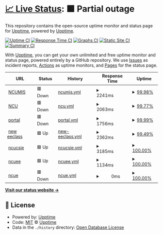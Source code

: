 # [📈 Live Status](https://demo.upptime.js.org): <!--live status--> **🟧 Partial outage**

This repository contains the open-source uptime monitor and status page for [Upptime](https://upptime.js.org), powered by [Upptime](https://github.com/upptime/upptime).

[![Uptime CI](https://github.com/upptime/upptime/workflows/Uptime%20CI/badge.svg)](https://github.com/upptime/upptime/actions?query=workflow%3A%22Uptime+CI%22)
[![Response Time CI](https://github.com/upptime/upptime/workflows/Response%20Time%20CI/badge.svg)](https://github.com/upptime/upptime/actions?query=workflow%3A%22Response+Time+CI%22)
[![Graphs CI](https://github.com/upptime/upptime/workflows/Graphs%20CI/badge.svg)](https://github.com/upptime/upptime/actions?query=workflow%3A%22Graphs+CI%22)
[![Static Site CI](https://github.com/upptime/upptime/workflows/Static%20Site%20CI/badge.svg)](https://github.com/upptime/upptime/actions?query=workflow%3A%22Static+Site+CI%22)
[![Summary CI](https://github.com/upptime/upptime/workflows/Summary%20CI/badge.svg)](https://github.com/upptime/upptime/actions?query=workflow%3A%22Summary+CI%22)

With [Upptime](https://upptime.js.org), you can get your own unlimited and free uptime monitor and status page, powered entirely by a GitHub repository. We use [Issues](https://github.com/upptime/upptime/issues) as incident reports, [Actions](https://github.com/upptime/upptime/actions) as uptime monitors, and [Pages](https://demo.upptime.js.org) for the status page.

<!--start: status pages-->
<!-- This summary is generated by Upptime (https://github.com/upptime/upptime) -->
<!-- Do not edit this manually, your changes will be overwritten -->
<!-- prettier-ignore -->
| URL | Status | History | Response Time | Uptime |
| --- | ------ | ------- | ------------- | ------ |
| <img alt="" src="https://favicons.githubusercontent.com/im.mgt.ncu.edu.tw" height="13"> [NCUMIS](https://im.mgt.ncu.edu.tw/) | 🟥 Down | [ncumis.yml](https://github.com/zeroannnn/bdcfinal/commits/HEAD/history/ncumis.yml) | <details><summary><img alt="Response time graph" src="./graphs/ncumis/response-time-week.png" height="20"> 2241ms</summary><br><a href="https://demo.upptime.js.org/history/ncumis"><img alt="Response time 2600" src="https://img.shields.io/endpoint?url=https%3A%2F%2Fraw.githubusercontent.com%2Fzeroannnn%2Fbdcfinal%2FHEAD%2Fapi%2Fncumis%2Fresponse-time.json"></a><br><a href="https://demo.upptime.js.org/history/ncumis"><img alt="24-hour response time 1655" src="https://img.shields.io/endpoint?url=https%3A%2F%2Fraw.githubusercontent.com%2Fzeroannnn%2Fbdcfinal%2FHEAD%2Fapi%2Fncumis%2Fresponse-time-day.json"></a><br><a href="https://demo.upptime.js.org/history/ncumis"><img alt="7-day response time 2241" src="https://img.shields.io/endpoint?url=https%3A%2F%2Fraw.githubusercontent.com%2Fzeroannnn%2Fbdcfinal%2FHEAD%2Fapi%2Fncumis%2Fresponse-time-week.json"></a><br><a href="https://demo.upptime.js.org/history/ncumis"><img alt="30-day response time 2600" src="https://img.shields.io/endpoint?url=https%3A%2F%2Fraw.githubusercontent.com%2Fzeroannnn%2Fbdcfinal%2FHEAD%2Fapi%2Fncumis%2Fresponse-time-month.json"></a><br><a href="https://demo.upptime.js.org/history/ncumis"><img alt="1-year response time 2600" src="https://img.shields.io/endpoint?url=https%3A%2F%2Fraw.githubusercontent.com%2Fzeroannnn%2Fbdcfinal%2FHEAD%2Fapi%2Fncumis%2Fresponse-time-year.json"></a></details> | <details><summary><a href="https://demo.upptime.js.org/history/ncumis">99.98%</a></summary><a href="https://demo.upptime.js.org/history/ncumis"><img alt="All-time uptime 99.99%" src="https://img.shields.io/endpoint?url=https%3A%2F%2Fraw.githubusercontent.com%2Fzeroannnn%2Fbdcfinal%2FHEAD%2Fapi%2Fncumis%2Fuptime.json"></a><br><a href="https://demo.upptime.js.org/history/ncumis"><img alt="24-hour uptime 99.89%" src="https://img.shields.io/endpoint?url=https%3A%2F%2Fraw.githubusercontent.com%2Fzeroannnn%2Fbdcfinal%2FHEAD%2Fapi%2Fncumis%2Fuptime-day.json"></a><br><a href="https://demo.upptime.js.org/history/ncumis"><img alt="7-day uptime 99.98%" src="https://img.shields.io/endpoint?url=https%3A%2F%2Fraw.githubusercontent.com%2Fzeroannnn%2Fbdcfinal%2FHEAD%2Fapi%2Fncumis%2Fuptime-week.json"></a><br><a href="https://demo.upptime.js.org/history/ncumis"><img alt="30-day uptime 99.99%" src="https://img.shields.io/endpoint?url=https%3A%2F%2Fraw.githubusercontent.com%2Fzeroannnn%2Fbdcfinal%2FHEAD%2Fapi%2Fncumis%2Fuptime-month.json"></a><br><a href="https://demo.upptime.js.org/history/ncumis"><img alt="1-year uptime 99.99%" src="https://img.shields.io/endpoint?url=https%3A%2F%2Fraw.githubusercontent.com%2Fzeroannnn%2Fbdcfinal%2FHEAD%2Fapi%2Fncumis%2Fuptime-year.json"></a></details>
| <img alt="" src="https://favicons.githubusercontent.com/www.ncu.edu.tw" height="13"> [NCU](https://www.ncu.edu.tw/tw/) | 🟥 Down | [ncu.yml](https://github.com/zeroannnn/bdcfinal/commits/HEAD/history/ncu.yml) | <details><summary><img alt="Response time graph" src="./graphs/ncu/response-time-week.png" height="20"> 2063ms</summary><br><a href="https://demo.upptime.js.org/history/ncu"><img alt="Response time 2443" src="https://img.shields.io/endpoint?url=https%3A%2F%2Fraw.githubusercontent.com%2Fzeroannnn%2Fbdcfinal%2FHEAD%2Fapi%2Fncu%2Fresponse-time.json"></a><br><a href="https://demo.upptime.js.org/history/ncu"><img alt="24-hour response time 1693" src="https://img.shields.io/endpoint?url=https%3A%2F%2Fraw.githubusercontent.com%2Fzeroannnn%2Fbdcfinal%2FHEAD%2Fapi%2Fncu%2Fresponse-time-day.json"></a><br><a href="https://demo.upptime.js.org/history/ncu"><img alt="7-day response time 2063" src="https://img.shields.io/endpoint?url=https%3A%2F%2Fraw.githubusercontent.com%2Fzeroannnn%2Fbdcfinal%2FHEAD%2Fapi%2Fncu%2Fresponse-time-week.json"></a><br><a href="https://demo.upptime.js.org/history/ncu"><img alt="30-day response time 2443" src="https://img.shields.io/endpoint?url=https%3A%2F%2Fraw.githubusercontent.com%2Fzeroannnn%2Fbdcfinal%2FHEAD%2Fapi%2Fncu%2Fresponse-time-month.json"></a><br><a href="https://demo.upptime.js.org/history/ncu"><img alt="1-year response time 2443" src="https://img.shields.io/endpoint?url=https%3A%2F%2Fraw.githubusercontent.com%2Fzeroannnn%2Fbdcfinal%2FHEAD%2Fapi%2Fncu%2Fresponse-time-year.json"></a></details> | <details><summary><a href="https://demo.upptime.js.org/history/ncu">99.77%</a></summary><a href="https://demo.upptime.js.org/history/ncu"><img alt="All-time uptime 99.89%" src="https://img.shields.io/endpoint?url=https%3A%2F%2Fraw.githubusercontent.com%2Fzeroannnn%2Fbdcfinal%2FHEAD%2Fapi%2Fncu%2Fuptime.json"></a><br><a href="https://demo.upptime.js.org/history/ncu"><img alt="24-hour uptime 99.91%" src="https://img.shields.io/endpoint?url=https%3A%2F%2Fraw.githubusercontent.com%2Fzeroannnn%2Fbdcfinal%2FHEAD%2Fapi%2Fncu%2Fuptime-day.json"></a><br><a href="https://demo.upptime.js.org/history/ncu"><img alt="7-day uptime 99.77%" src="https://img.shields.io/endpoint?url=https%3A%2F%2Fraw.githubusercontent.com%2Fzeroannnn%2Fbdcfinal%2FHEAD%2Fapi%2Fncu%2Fuptime-week.json"></a><br><a href="https://demo.upptime.js.org/history/ncu"><img alt="30-day uptime 99.89%" src="https://img.shields.io/endpoint?url=https%3A%2F%2Fraw.githubusercontent.com%2Fzeroannnn%2Fbdcfinal%2FHEAD%2Fapi%2Fncu%2Fuptime-month.json"></a><br><a href="https://demo.upptime.js.org/history/ncu"><img alt="1-year uptime 99.89%" src="https://img.shields.io/endpoint?url=https%3A%2F%2Fraw.githubusercontent.com%2Fzeroannnn%2Fbdcfinal%2FHEAD%2Fapi%2Fncu%2Fuptime-year.json"></a></details>
| <img alt="" src="https://favicons.githubusercontent.com/portal.ncu.edu.tw" height="13"> [portal](https://portal.ncu.edu.tw/login) | 🟥 Down | [portal.yml](https://github.com/zeroannnn/bdcfinal/commits/HEAD/history/portal.yml) | <details><summary><img alt="Response time graph" src="./graphs/portal/response-time-week.png" height="20"> 1756ms</summary><br><a href="https://demo.upptime.js.org/history/portal"><img alt="Response time 1770" src="https://img.shields.io/endpoint?url=https%3A%2F%2Fraw.githubusercontent.com%2Fzeroannnn%2Fbdcfinal%2FHEAD%2Fapi%2Fportal%2Fresponse-time.json"></a><br><a href="https://demo.upptime.js.org/history/portal"><img alt="24-hour response time 924" src="https://img.shields.io/endpoint?url=https%3A%2F%2Fraw.githubusercontent.com%2Fzeroannnn%2Fbdcfinal%2FHEAD%2Fapi%2Fportal%2Fresponse-time-day.json"></a><br><a href="https://demo.upptime.js.org/history/portal"><img alt="7-day response time 1756" src="https://img.shields.io/endpoint?url=https%3A%2F%2Fraw.githubusercontent.com%2Fzeroannnn%2Fbdcfinal%2FHEAD%2Fapi%2Fportal%2Fresponse-time-week.json"></a><br><a href="https://demo.upptime.js.org/history/portal"><img alt="30-day response time 1770" src="https://img.shields.io/endpoint?url=https%3A%2F%2Fraw.githubusercontent.com%2Fzeroannnn%2Fbdcfinal%2FHEAD%2Fapi%2Fportal%2Fresponse-time-month.json"></a><br><a href="https://demo.upptime.js.org/history/portal"><img alt="1-year response time 1770" src="https://img.shields.io/endpoint?url=https%3A%2F%2Fraw.githubusercontent.com%2Fzeroannnn%2Fbdcfinal%2FHEAD%2Fapi%2Fportal%2Fresponse-time-year.json"></a></details> | <details><summary><a href="https://demo.upptime.js.org/history/portal">99.99%</a></summary><a href="https://demo.upptime.js.org/history/portal"><img alt="All-time uptime 99.81%" src="https://img.shields.io/endpoint?url=https%3A%2F%2Fraw.githubusercontent.com%2Fzeroannnn%2Fbdcfinal%2FHEAD%2Fapi%2Fportal%2Fuptime.json"></a><br><a href="https://demo.upptime.js.org/history/portal"><img alt="24-hour uptime 99.93%" src="https://img.shields.io/endpoint?url=https%3A%2F%2Fraw.githubusercontent.com%2Fzeroannnn%2Fbdcfinal%2FHEAD%2Fapi%2Fportal%2Fuptime-day.json"></a><br><a href="https://demo.upptime.js.org/history/portal"><img alt="7-day uptime 99.99%" src="https://img.shields.io/endpoint?url=https%3A%2F%2Fraw.githubusercontent.com%2Fzeroannnn%2Fbdcfinal%2FHEAD%2Fapi%2Fportal%2Fuptime-week.json"></a><br><a href="https://demo.upptime.js.org/history/portal"><img alt="30-day uptime 99.81%" src="https://img.shields.io/endpoint?url=https%3A%2F%2Fraw.githubusercontent.com%2Fzeroannnn%2Fbdcfinal%2FHEAD%2Fapi%2Fportal%2Fuptime-month.json"></a><br><a href="https://demo.upptime.js.org/history/portal"><img alt="1-year uptime 99.81%" src="https://img.shields.io/endpoint?url=https%3A%2F%2Fraw.githubusercontent.com%2Fzeroannnn%2Fbdcfinal%2FHEAD%2Fapi%2Fportal%2Fuptime-year.json"></a></details>
| <img alt="" src="https://favicons.githubusercontent.com/ncueeclass.ncu.edu.tw" height="13"> [new eeclass](https://ncueeclass.ncu.edu.tw/) | 🟩 Up | [new-eeclass.yml](https://github.com/zeroannnn/bdcfinal/commits/HEAD/history/new-eeclass.yml) | <details><summary><img alt="Response time graph" src="./graphs/new-eeclass/response-time-week.png" height="20"> 2362ms</summary><br><a href="https://demo.upptime.js.org/history/new-eeclass"><img alt="Response time 2172" src="https://img.shields.io/endpoint?url=https%3A%2F%2Fraw.githubusercontent.com%2Fzeroannnn%2Fbdcfinal%2FHEAD%2Fapi%2Fnew-eeclass%2Fresponse-time.json"></a><br><a href="https://demo.upptime.js.org/history/new-eeclass"><img alt="24-hour response time 1307" src="https://img.shields.io/endpoint?url=https%3A%2F%2Fraw.githubusercontent.com%2Fzeroannnn%2Fbdcfinal%2FHEAD%2Fapi%2Fnew-eeclass%2Fresponse-time-day.json"></a><br><a href="https://demo.upptime.js.org/history/new-eeclass"><img alt="7-day response time 2362" src="https://img.shields.io/endpoint?url=https%3A%2F%2Fraw.githubusercontent.com%2Fzeroannnn%2Fbdcfinal%2FHEAD%2Fapi%2Fnew-eeclass%2Fresponse-time-week.json"></a><br><a href="https://demo.upptime.js.org/history/new-eeclass"><img alt="30-day response time 2172" src="https://img.shields.io/endpoint?url=https%3A%2F%2Fraw.githubusercontent.com%2Fzeroannnn%2Fbdcfinal%2FHEAD%2Fapi%2Fnew-eeclass%2Fresponse-time-month.json"></a><br><a href="https://demo.upptime.js.org/history/new-eeclass"><img alt="1-year response time 2172" src="https://img.shields.io/endpoint?url=https%3A%2F%2Fraw.githubusercontent.com%2Fzeroannnn%2Fbdcfinal%2FHEAD%2Fapi%2Fnew-eeclass%2Fresponse-time-year.json"></a></details> | <details><summary><a href="https://demo.upptime.js.org/history/new-eeclass">99.49%</a></summary><a href="https://demo.upptime.js.org/history/new-eeclass"><img alt="All-time uptime 99.62%" src="https://img.shields.io/endpoint?url=https%3A%2F%2Fraw.githubusercontent.com%2Fzeroannnn%2Fbdcfinal%2FHEAD%2Fapi%2Fnew-eeclass%2Fuptime.json"></a><br><a href="https://demo.upptime.js.org/history/new-eeclass"><img alt="24-hour uptime 100.00%" src="https://img.shields.io/endpoint?url=https%3A%2F%2Fraw.githubusercontent.com%2Fzeroannnn%2Fbdcfinal%2FHEAD%2Fapi%2Fnew-eeclass%2Fuptime-day.json"></a><br><a href="https://demo.upptime.js.org/history/new-eeclass"><img alt="7-day uptime 99.49%" src="https://img.shields.io/endpoint?url=https%3A%2F%2Fraw.githubusercontent.com%2Fzeroannnn%2Fbdcfinal%2FHEAD%2Fapi%2Fnew-eeclass%2Fuptime-week.json"></a><br><a href="https://demo.upptime.js.org/history/new-eeclass"><img alt="30-day uptime 99.62%" src="https://img.shields.io/endpoint?url=https%3A%2F%2Fraw.githubusercontent.com%2Fzeroannnn%2Fbdcfinal%2FHEAD%2Fapi%2Fnew-eeclass%2Fuptime-month.json"></a><br><a href="https://demo.upptime.js.org/history/new-eeclass"><img alt="1-year uptime 99.62%" src="https://img.shields.io/endpoint?url=https%3A%2F%2Fraw.githubusercontent.com%2Fzeroannnn%2Fbdcfinal%2FHEAD%2Fapi%2Fnew-eeclass%2Fuptime-year.json"></a></details>
| <img alt="" src="https://favicons.githubusercontent.com/www.csie.ncu.edu.tw" height="13"> [ncucsie](https://www.csie.ncu.edu.tw/) | 🟩 Up | [ncucsie.yml](https://github.com/zeroannnn/bdcfinal/commits/HEAD/history/ncucsie.yml) | <details><summary><img alt="Response time graph" src="./graphs/ncucsie/response-time-week.png" height="20"> 3185ms</summary><br><a href="https://demo.upptime.js.org/history/ncucsie"><img alt="Response time 3523" src="https://img.shields.io/endpoint?url=https%3A%2F%2Fraw.githubusercontent.com%2Fzeroannnn%2Fbdcfinal%2FHEAD%2Fapi%2Fncucsie%2Fresponse-time.json"></a><br><a href="https://demo.upptime.js.org/history/ncucsie"><img alt="24-hour response time 2233" src="https://img.shields.io/endpoint?url=https%3A%2F%2Fraw.githubusercontent.com%2Fzeroannnn%2Fbdcfinal%2FHEAD%2Fapi%2Fncucsie%2Fresponse-time-day.json"></a><br><a href="https://demo.upptime.js.org/history/ncucsie"><img alt="7-day response time 3185" src="https://img.shields.io/endpoint?url=https%3A%2F%2Fraw.githubusercontent.com%2Fzeroannnn%2Fbdcfinal%2FHEAD%2Fapi%2Fncucsie%2Fresponse-time-week.json"></a><br><a href="https://demo.upptime.js.org/history/ncucsie"><img alt="30-day response time 3523" src="https://img.shields.io/endpoint?url=https%3A%2F%2Fraw.githubusercontent.com%2Fzeroannnn%2Fbdcfinal%2FHEAD%2Fapi%2Fncucsie%2Fresponse-time-month.json"></a><br><a href="https://demo.upptime.js.org/history/ncucsie"><img alt="1-year response time 3523" src="https://img.shields.io/endpoint?url=https%3A%2F%2Fraw.githubusercontent.com%2Fzeroannnn%2Fbdcfinal%2FHEAD%2Fapi%2Fncucsie%2Fresponse-time-year.json"></a></details> | <details><summary><a href="https://demo.upptime.js.org/history/ncucsie">100.00%</a></summary><a href="https://demo.upptime.js.org/history/ncucsie"><img alt="All-time uptime 100.00%" src="https://img.shields.io/endpoint?url=https%3A%2F%2Fraw.githubusercontent.com%2Fzeroannnn%2Fbdcfinal%2FHEAD%2Fapi%2Fncucsie%2Fuptime.json"></a><br><a href="https://demo.upptime.js.org/history/ncucsie"><img alt="24-hour uptime 100.00%" src="https://img.shields.io/endpoint?url=https%3A%2F%2Fraw.githubusercontent.com%2Fzeroannnn%2Fbdcfinal%2FHEAD%2Fapi%2Fncucsie%2Fuptime-day.json"></a><br><a href="https://demo.upptime.js.org/history/ncucsie"><img alt="7-day uptime 100.00%" src="https://img.shields.io/endpoint?url=https%3A%2F%2Fraw.githubusercontent.com%2Fzeroannnn%2Fbdcfinal%2FHEAD%2Fapi%2Fncucsie%2Fuptime-week.json"></a><br><a href="https://demo.upptime.js.org/history/ncucsie"><img alt="30-day uptime 100.00%" src="https://img.shields.io/endpoint?url=https%3A%2F%2Fraw.githubusercontent.com%2Fzeroannnn%2Fbdcfinal%2FHEAD%2Fapi%2Fncucsie%2Fuptime-month.json"></a><br><a href="https://demo.upptime.js.org/history/ncucsie"><img alt="1-year uptime 100.00%" src="https://img.shields.io/endpoint?url=https%3A%2F%2Fraw.githubusercontent.com%2Fzeroannnn%2Fbdcfinal%2FHEAD%2Fapi%2Fncucsie%2Fuptime-year.json"></a></details>
| <img alt="" src="https://favicons.githubusercontent.com/www2.ee.ncu.edu.tw" height="13"> [ncuee](http://www2.ee.ncu.edu.tw/) | 🟩 Up | [ncuee.yml](https://github.com/zeroannnn/bdcfinal/commits/HEAD/history/ncuee.yml) | <details><summary><img alt="Response time graph" src="./graphs/ncuee/response-time-week.png" height="20"> 1134ms</summary><br><a href="https://demo.upptime.js.org/history/ncuee"><img alt="Response time 1037" src="https://img.shields.io/endpoint?url=https%3A%2F%2Fraw.githubusercontent.com%2Fzeroannnn%2Fbdcfinal%2FHEAD%2Fapi%2Fncuee%2Fresponse-time.json"></a><br><a href="https://demo.upptime.js.org/history/ncuee"><img alt="24-hour response time 999" src="https://img.shields.io/endpoint?url=https%3A%2F%2Fraw.githubusercontent.com%2Fzeroannnn%2Fbdcfinal%2FHEAD%2Fapi%2Fncuee%2Fresponse-time-day.json"></a><br><a href="https://demo.upptime.js.org/history/ncuee"><img alt="7-day response time 1134" src="https://img.shields.io/endpoint?url=https%3A%2F%2Fraw.githubusercontent.com%2Fzeroannnn%2Fbdcfinal%2FHEAD%2Fapi%2Fncuee%2Fresponse-time-week.json"></a><br><a href="https://demo.upptime.js.org/history/ncuee"><img alt="30-day response time 1037" src="https://img.shields.io/endpoint?url=https%3A%2F%2Fraw.githubusercontent.com%2Fzeroannnn%2Fbdcfinal%2FHEAD%2Fapi%2Fncuee%2Fresponse-time-month.json"></a><br><a href="https://demo.upptime.js.org/history/ncuee"><img alt="1-year response time 1037" src="https://img.shields.io/endpoint?url=https%3A%2F%2Fraw.githubusercontent.com%2Fzeroannnn%2Fbdcfinal%2FHEAD%2Fapi%2Fncuee%2Fresponse-time-year.json"></a></details> | <details><summary><a href="https://demo.upptime.js.org/history/ncuee">100.00%</a></summary><a href="https://demo.upptime.js.org/history/ncuee"><img alt="All-time uptime 100.00%" src="https://img.shields.io/endpoint?url=https%3A%2F%2Fraw.githubusercontent.com%2Fzeroannnn%2Fbdcfinal%2FHEAD%2Fapi%2Fncuee%2Fuptime.json"></a><br><a href="https://demo.upptime.js.org/history/ncuee"><img alt="24-hour uptime 100.00%" src="https://img.shields.io/endpoint?url=https%3A%2F%2Fraw.githubusercontent.com%2Fzeroannnn%2Fbdcfinal%2FHEAD%2Fapi%2Fncuee%2Fuptime-day.json"></a><br><a href="https://demo.upptime.js.org/history/ncuee"><img alt="7-day uptime 100.00%" src="https://img.shields.io/endpoint?url=https%3A%2F%2Fraw.githubusercontent.com%2Fzeroannnn%2Fbdcfinal%2FHEAD%2Fapi%2Fncuee%2Fuptime-week.json"></a><br><a href="https://demo.upptime.js.org/history/ncuee"><img alt="30-day uptime 100.00%" src="https://img.shields.io/endpoint?url=https%3A%2F%2Fraw.githubusercontent.com%2Fzeroannnn%2Fbdcfinal%2FHEAD%2Fapi%2Fncuee%2Fuptime-month.json"></a><br><a href="https://demo.upptime.js.org/history/ncuee"><img alt="1-year uptime 100.00%" src="https://img.shields.io/endpoint?url=https%3A%2F%2Fraw.githubusercontent.com%2Fzeroannnn%2Fbdcfinal%2FHEAD%2Fapi%2Fncuee%2Fuptime-year.json"></a></details>
| <img alt="" src="https://favicons.githubusercontent.com/engli.ncu.edu.tw" height="13"> [ncue](https://engli.ncu.edu.tw/) | 🟥 Down | [ncue.yml](https://github.com/zeroannnn/bdcfinal/commits/HEAD/history/ncue.yml) | <details><summary><img alt="Response time graph" src="./graphs/ncue/response-time-week.png" height="20"> 0ms</summary><br><a href="https://demo.upptime.js.org/history/ncue"><img alt="Response time 0" src="https://img.shields.io/endpoint?url=https%3A%2F%2Fraw.githubusercontent.com%2Fzeroannnn%2Fbdcfinal%2FHEAD%2Fapi%2Fncue%2Fresponse-time.json"></a><br><a href="https://demo.upptime.js.org/history/ncue"><img alt="24-hour response time 0" src="https://img.shields.io/endpoint?url=https%3A%2F%2Fraw.githubusercontent.com%2Fzeroannnn%2Fbdcfinal%2FHEAD%2Fapi%2Fncue%2Fresponse-time-day.json"></a><br><a href="https://demo.upptime.js.org/history/ncue"><img alt="7-day response time 0" src="https://img.shields.io/endpoint?url=https%3A%2F%2Fraw.githubusercontent.com%2Fzeroannnn%2Fbdcfinal%2FHEAD%2Fapi%2Fncue%2Fresponse-time-week.json"></a><br><a href="https://demo.upptime.js.org/history/ncue"><img alt="30-day response time 0" src="https://img.shields.io/endpoint?url=https%3A%2F%2Fraw.githubusercontent.com%2Fzeroannnn%2Fbdcfinal%2FHEAD%2Fapi%2Fncue%2Fresponse-time-month.json"></a><br><a href="https://demo.upptime.js.org/history/ncue"><img alt="1-year response time 0" src="https://img.shields.io/endpoint?url=https%3A%2F%2Fraw.githubusercontent.com%2Fzeroannnn%2Fbdcfinal%2FHEAD%2Fapi%2Fncue%2Fresponse-time-year.json"></a></details> | <details><summary><a href="https://demo.upptime.js.org/history/ncue">100.00%</a></summary><a href="https://demo.upptime.js.org/history/ncue"><img alt="All-time uptime 100.00%" src="https://img.shields.io/endpoint?url=https%3A%2F%2Fraw.githubusercontent.com%2Fzeroannnn%2Fbdcfinal%2FHEAD%2Fapi%2Fncue%2Fuptime.json"></a><br><a href="https://demo.upptime.js.org/history/ncue"><img alt="24-hour uptime 100.00%" src="https://img.shields.io/endpoint?url=https%3A%2F%2Fraw.githubusercontent.com%2Fzeroannnn%2Fbdcfinal%2FHEAD%2Fapi%2Fncue%2Fuptime-day.json"></a><br><a href="https://demo.upptime.js.org/history/ncue"><img alt="7-day uptime 100.00%" src="https://img.shields.io/endpoint?url=https%3A%2F%2Fraw.githubusercontent.com%2Fzeroannnn%2Fbdcfinal%2FHEAD%2Fapi%2Fncue%2Fuptime-week.json"></a><br><a href="https://demo.upptime.js.org/history/ncue"><img alt="30-day uptime 100.00%" src="https://img.shields.io/endpoint?url=https%3A%2F%2Fraw.githubusercontent.com%2Fzeroannnn%2Fbdcfinal%2FHEAD%2Fapi%2Fncue%2Fuptime-month.json"></a><br><a href="https://demo.upptime.js.org/history/ncue"><img alt="1-year uptime 100.00%" src="https://img.shields.io/endpoint?url=https%3A%2F%2Fraw.githubusercontent.com%2Fzeroannnn%2Fbdcfinal%2FHEAD%2Fapi%2Fncue%2Fuptime-year.json"></a></details>

<!--end: status pages-->

[**Visit our status website →**](https://demo.upptime.js.org)

## 📄 License

- Powered by: [Upptime](https://github.com/upptime/upptime)
- Code: [MIT](./LICENSE) © [Upptime](https://upptime.js.org)
- Data in the `./history` directory: [Open Database License](https://opendatacommons.org/licenses/odbl/1-0/)
